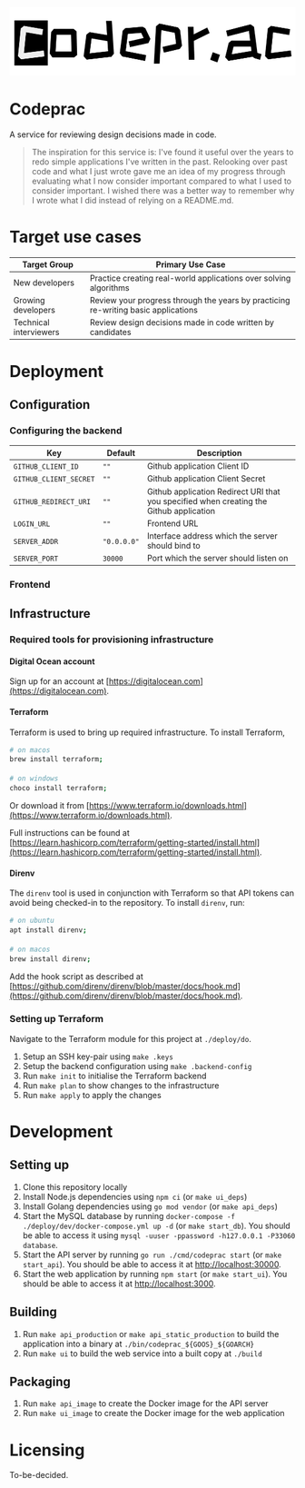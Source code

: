 <center>
  <img alt="Codeprac" src="assets/images/logo-light-bg-1000.png" />
</center>

# Codeprac

A service for reviewing design decisions made in code.

> The inspiration for this service is: I've found it useful over the years to redo simple applications I've written in the past. Relooking over past code and what I just wrote gave me an idea of my progress through evaluating what I now consider important compared to what I used to consider important. I wished there was a better way to remember why I wrote what I did instead of relying on a README.md.

# Target use cases

| Target Group | Primary Use Case |
| --- | --- |
| New developers | Practice creating real-world applications over solving algorithms |
| Growing developers | Review your progress through the years by practicing re-writing basic applications |
| Technical interviewers | Review design decisions made in code written by candidates |

# Deployment

## Configuration

### Configuring the backend

| Key | Default | Description |
| --- | --- | --- |
| `GITHUB_CLIENT_ID` | `""` | Github application Client ID |
| `GITHUB_CLIENT_SECRET` | `""` | Github application Client Secret |
| `GITHUB_REDIRECT_URI` | `""` | Github application Redirect URI that you specified when creating the Github application |
| `LOGIN_URL` | `""` | Frontend URL |
| `SERVER_ADDR` | `"0.0.0.0"` | Interface address which the server should bind to |
| `SERVER_PORT` | `30000` | Port which the server should listen on |

### Frontend

## Infrastructure

### Required tools for provisioning infrastructure

#### Digital Ocean account

Sign up for an account at [https://digitalocean.com](https://digitalocean.com).

#### Terraform

Terraform is used to bring up required infrastructure. To install Terraform,

```sh
# on macos
brew install terraform;

# on windows
choco install terraform;
```

Or download it from [https://www.terraform.io/downloads.html](https://www.terraform.io/downloads.html).

Full instructions can be found at [https://learn.hashicorp.com/terraform/getting-started/install.html](https://learn.hashicorp.com/terraform/getting-started/install.html).

#### Direnv

The `direnv` tool is used in conjunction with Terraform so that API tokens can avoid being checked-in to the repository. To install `direnv`, run:

```sh
# on ubuntu
apt install direnv;

# on macos
brew install direnv;
```

Add the hook script as described at [https://github.com/direnv/direnv/blob/master/docs/hook.md](https://github.com/direnv/direnv/blob/master/docs/hook.md).

### Setting up Terraform

Navigate to the Terraform module for this project at `./deploy/do`.

1. Setup an SSH key-pair using `make .keys`
2. Setup the backend configuration using `make .backend-config`
3. Run `make init` to initialise the Terraform backend
4. Run `make plan` to show changes to the infrastructure
5. Run `make apply` to apply the changes

# Development

## Setting up

1. Clone this repository locally
2. Install Node.js dependencies using `npm ci` (or `make ui_deps`)
3. Install Golang dependencies using `go mod vendor` (or `make api_deps`)
4. Start the MySQL database by running `docker-compose -f ./deploy/dev/docker-compose.yml up -d` (or `make start_db`). You should be able to access it using `mysql -uuser -ppassword -h127.0.0.1 -P33060 database`.
5. Start the API server by running `go run ./cmd/codeprac start` (or `make start_api`). You should be able to access it at [http://localhost:30000](http://localhost:30000).
6. Start the web application by running `npm start` (or `make start_ui`). You should be able to access it at [http://localhost:3000](http://localhost:3000).

## Building

1. Run `make api_production` or `make api_static_production` to build the application into a binary at `./bin/codeprac_${GOOS}_${GOARCH}`
2. Run `make ui` to build the web service into a built copy at `./build`

## Packaging

1. Run `make api_image` to create the Docker image for the API server
2. Run `make ui_image` to create the Docker image for the web application

# Licensing

To-be-decided.
